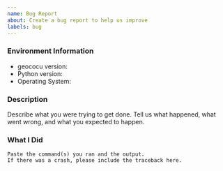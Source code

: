 ```yaml
---
name: Bug Report
about: Create a bug report to help us improve
labels: bug
---
```


<!-- Please search existing issues to avoid creating duplicates. -->

### Environment Information

-   geococu version:
-   Python version:
-   Operating System:

### Description

Describe what you were trying to get done.
Tell us what happened, what went wrong, and what you expected to happen.

### What I Did

```
Paste the command(s) you ran and the output.
If there was a crash, please include the traceback here.
```
